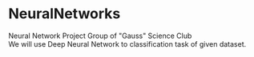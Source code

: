 # NeuralNetworks
Neural Network Project Group of "Gauss" Science Club  
We will use Deep Neural Network to classification task of given dataset.
